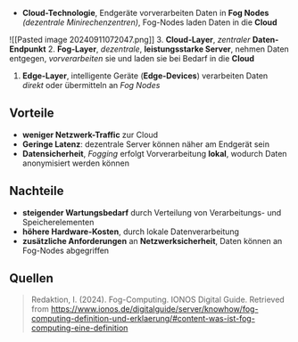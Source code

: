 - **Cloud-Technologie**, Endgeräte vorverarbeiten Daten in **Fog Nodes** *(dezentrale Minirechenzentren)*, Fog-Nodes laden Daten in die **Cloud**

![[Pasted image 20240911072047.png]]
3. **Cloud-Layer**, *zentraler* **Daten-Endpunkt**
2. **Fog-Layer**, *dezentrale*, **leistungsstarke Server**, nehmen Daten entgegen, *vorverarbeiten* sie und laden sie bei Bedarf in die **Cloud**
1. **Edge-Layer**, intelligente Geräte (**Edge-Devices**) verarbeiten Daten *direkt* oder übermitteln an *Fog Nodes*

## Vorteile

- **weniger Netzwerk-Traffic** zur Cloud
- **Geringe Latenz**: dezentrale Server können näher am Endgerät sein
- **Datensicherheit**, *Fogging* erfolgt Vorverarbeitung **lokal**, wodurch Daten anonymisiert werden können

## Nachteile
- **steigender Wartungsbedarf** durch Verteilung von Verarbeitungs- und Speicherelementen
- **höhere Hardware-Kosten**, durch lokale Datenverarbeitung
- **zusätzliche Anforderungen** an **Netzwerksicherheit**, Daten können an Fog-Nodes abgegriffen 

## Quellen

> Redaktion, I. (2024). Fog-Computing. IONOS Digital Guide. Retrieved from https://www.ionos.de/digitalguide/server/knowhow/fog-computing-definition-und-erklaerung/#content-was-ist-fog-computing-eine-definition